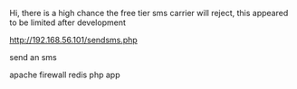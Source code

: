 Hi, there is a high chance  the free tier sms carrier will reject, this appeared to be limited after development


http://192.168.56.101/sendsms.php

send an sms

apache
firewall
redis
php app



